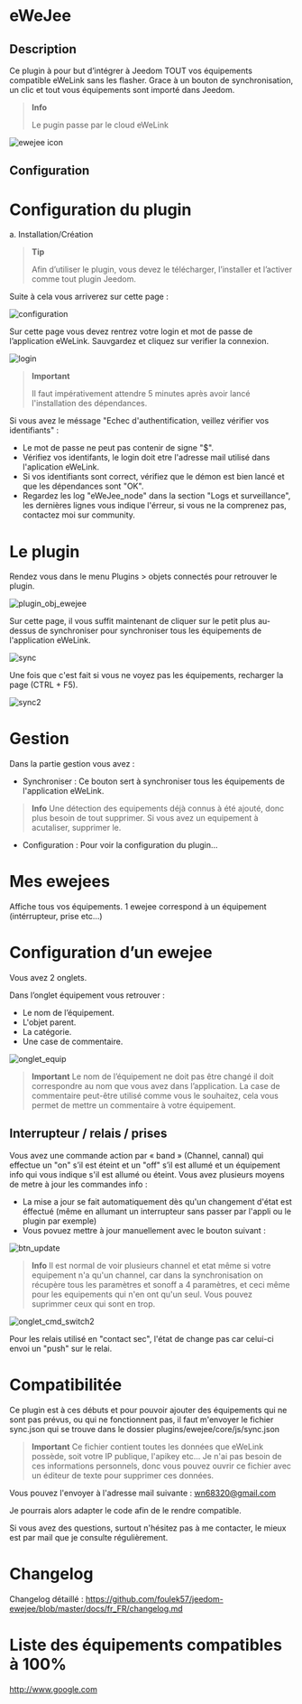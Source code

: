 
eWeJee
==============================

Description
-----------

Ce plugin à pour but d’intégrer à Jeedom TOUT vos équipements compatible eWeLink sans les flasher.
Grace à un bouton de synchronisation, un clic et tout vous équipements sont importé dans Jeedom.

> **Info**
>
> Le pugin passe par le cloud eWeLink

![ewejee icon](../images/ewejee_icon.png)

Configuration
-------------

Configuration du plugin
========================

a.  Installation/Création

> **Tip**
>
> Afin d’utiliser le plugin, vous devez le télécharger, l’installer et
> l’activer comme tout plugin Jeedom.

Suite à cela vous arriverez sur cette page :

![configuration](../images/configuration.png)

Sur cette page vous devez rentrez votre login et mot de passe de l’application eWeLink.
Sauvgardez et cliquez sur verifier la connexion.

![login](../images/login.png)

> **Important**
>
> Il faut impérativement attendre 5 minutes après avoir lancé l'installation des dépendances.

Si vous avez le méssage "Echec d'authentification, veillez vérifier vos identifiants" : 

- Le mot de passe ne peut pas contenir de signe "$".
- Vérifiez vos identifants, le login doit etre l'adresse mail utilisé dans l'aplication eWeLink.
- Si vos identifiants sont correct, vérifiez que le démon est bien lancé et que les dépendances sont "OK".
- Regardez les log "eWeJee_node" dans la section "Logs et surveillance", les dernières lignes vous indique l'érreur, si vous ne la comprenez pas, contactez moi sur community.


Le plugin
=========

Rendez vous dans le menu Plugins &gt; objets connectés pour retrouver le plugin.

![plugin_obj_ewejee](../images/plugin_obj_ewejee.png)

Sur cette page, il vous suffit maintenant de cliquer sur le petit plus au-dessus de synchroniser pour synchroniser tous les équipements de l'application eWeLink.

![sync](../images/sync.png)

Une fois que c'est fait si vous ne voyez pas les équipements, recharger la page (CTRL + F5).

![sync2](../images/sync2.png)


Gestion
==========

Dans la partie gestion vous avez :
-	Synchroniser : Ce bouton sert à synchroniser tous les équipements de l'application eWeLink.
> **Info**
>	Une détection des equipements déjà connus à été ajouté, donc plus besoin de tout supprimer.
>	Si vous avez un equipement à acutaliser, supprimer le.
-	Configuration : Pour voir la configuration du plugin…

Mes ewejees
=============

Affiche tous vos équipements.
1 ewejee correspond à un équipement (intérrupteur, prise etc…)

Configuration d’un ewejee
=============

Vous avez 2 onglets.

Dans l’onglet équipement vous retrouver : 

- Le nom de l’équipement.
- L'objet parent.
- La catégorie.
- Une case de commentaire.

![onglet_equip](../images/onglet_equip.png)

> **Important**
> Le nom de l’équipement ne doit pas être changé il doit correspondre au nom que vous avez dans l’application.
> La case de commentaire peut-être utilisé comme vous le souhaitez, cela vous permet de mettre un commentaire à votre équipement.


Interrupteur / relais / prises
----------------------
Vous avez une commande action par « band » (Channel, cannal) qui effectue un "on" s’il est éteint et un "off" s’il est allumé et un équipement info qui vous indique s'il est allumé ou éteint.
Vous avez plusieurs moyens de metre à jour les commandes info : 

- La mise a jour se fait automatiquement dès qu'un changement d'état est éffectué (même en allumant un interrupteur sans passer par l'appli ou le plugin par exemple)
- Vous povuez mettre à jour manuellement avec le bouton suivant : 

![btn_update](../images/btn/update)

> **Info**
> Il est normal de voir plusieurs channel et etat même si votre equipement n'a qu'un channel, car dans la synchronisation 
> on récupère tous les paramètres et sonoff a 4 paramètres, et ceci même pour les equipements qui n'en ont qu'un seul.
> Vous pouvez suprimmer ceux qui sont en trop.

![onglet_cmd_switch2](../images/onglet_cmd_switch2.png)

Pour les relais utilisé en "contact sec", l'état de change pas car celui-ci envoi un "push" sur le relai.

Compatibilitée
=========

Ce plugin est à ces débuts et pour pouvoir ajouter des équipements qui ne sont pas prévus, ou qui ne fonctionnent pas, il faut m'envoyer le fichier sync.json qui se trouve dans le dossier plugins/ewejee/core/js/sync.json

> **Important**
>	Ce fichier contient toutes les données que eWeLink possède, soit votre IP publique, l'apikey etc... 
>   Je n'ai pas besoin de ces informations personnels, donc vous pouvez ouvrir ce fichier avec un éditeur de texte pour supprimer ces données.

Vous pouvez l'envoyer à l'adresse mail suivante : wn68320@gmail.com

Je pourrais alors adapter le code afin de le rendre compatible.

Si vous avez des questions, surtout n'hésitez pas à me contacter, le mieux est par mail que je consulte régulièrement.



Changelog
=========

Changelog détaillé :
<https://github.com/foulek57/jeedom-ewejee/blob/master/docs/fr_FR/changelog.md>

Liste des équipements compatibles à 100%
=================================

<http://www.google.com>
